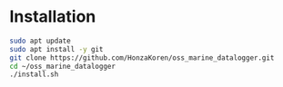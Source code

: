 # Installation

```bash
sudo apt update
sudo apt install -y git
git clone https://github.com/HonzaKoren/oss_marine_datalogger.git
cd ~/oss_marine_datalogger
./install.sh
```
